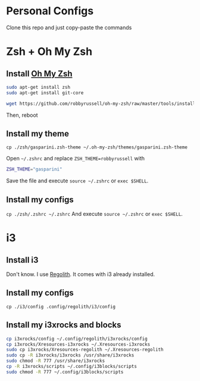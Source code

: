 # Personal Configs

Clone this repo and just copy-paste the commands

# Zsh + Oh My Zsh

## Install [Oh My Zsh](https://ohmyz.sh)
```sh
sudo apt-get install zsh
sudo apt-get install git-core
```

```sh
wget https://github.com/robbyrussell/oh-my-zsh/raw/master/tools/install.sh -O - | zsh; zhsh -s `which zsh`
```
Then, reboot

## Install my theme

`cp ./zsh/gasparini.zsh-theme ~/.oh-my-zsh/themes/gasparini.zsh-theme`

Open `~/.zshrc` and replace `ZSH_THEME=robbyrussell` with
```sh
ZSH_THEME="gasparini"
```
Save the file and execute `source ~/.zshrc` or `exec $SHELL`.

## Install my configs

`cp ./zsh/.zshrc ~/.zshrc`
And execute `source ~/.zshrc` or `exec $SHELL`.

# i3

## Install i3

Don't know. I use [Regolith](https://regolith-linux.org/). It comes with i3 already installed.

## Install my configs

`cp ./i3/config .config/regolith/i3/config`

## Install my i3xrocks and blocks

```sh
cp i3xrocks/config ~/.config/regolith/i3xrocks/config       
cp i3xrocks/Xresources-i3xrocks ~/.Xresources-i3xrocks      
sudo cp i3xrocks/Xresources-regolith ~/.Xresources-regolith   
sudo cp -R i3xrocks/i3xrocks /usr/share/i3xrocks
sudo chmod -R 777 /usr/share/i3xrocks
cp -R i3xrocks/scripts ~/.config/i3blocks/scripts
sudo chmod -R 777 ~/.config/i3blocks/scripts
```
